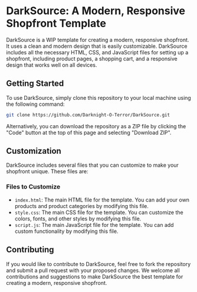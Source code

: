 # DarkSource: A Modern, Responsive Shopfront Template

DarkSource is a WIP template for creating a modern, responsive shopfront. It uses a clean and modern design that is easily customizable. DarkSource includes all the necessary HTML, CSS, and JavaScript files for setting up a shopfront, including product pages, a shopping cart, and a responsive design that works well on all devices.

## Getting Started

To use DarkSource, simply clone this repository to your local machine using the following command:

```bash
git clone https://github.com/Darknight-O-Terror/DarkSource.git
```

Alternatively, you can download the repository as a ZIP file by clicking the "Code" button at the top of this page and selecting "Download ZIP".

## Customization

DarkSource includes several files that you can customize to make your shopfront unique. These files are:

### Files to Customize

* `index.html`: The main HTML file for the template. You can add your own products and product categories by modifying this file.
* `style.css`: The main CSS file for the template. You can customize the colors, fonts, and other styles by modifying this file.
* `script.js`: The main JavaScript file for the template. You can add custom functionality by modifying this file.

## Contributing

If you would like to contribute to DarkSource, feel free to fork the repository and submit a pull request with your proposed changes. We welcome all contributions and suggestions to make DarkSource the best template for creating a modern, responsive shopfront.

